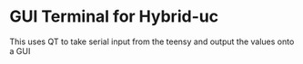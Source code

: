 # GUI Terminal for Hybrid-uc

This uses QT to take serial input from the teensy and output the values onto a GUI
